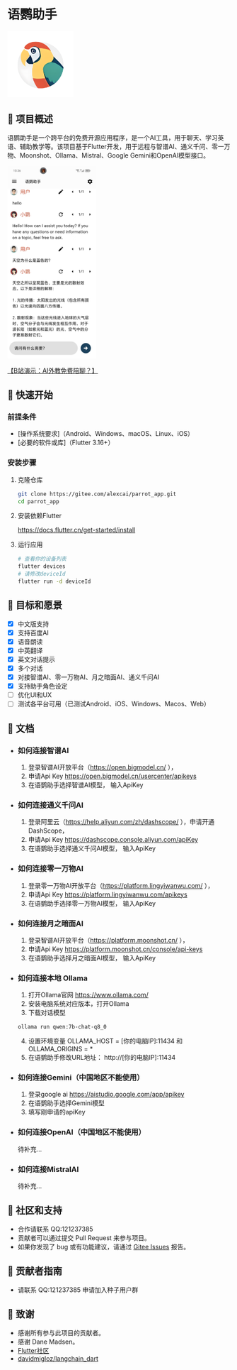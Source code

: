 # 语鹦助手
   <img src="./assets/parrot.png" width="150" height="150">

## 📌 项目概述

语鹦助手是一个跨平台的免费开源应用程序，是一个AI工具，用于聊天、学习英语、辅助教学等。该项目基于Flutter开发，用于远程与智谱AI、通义千问、零一万物、Moonshot、Ollama、Mistral、Google Gemini和OpenAI模型接口。

   <img src="./assets/ui.jpg" width="200" >

<a href="https://www.bilibili.com/video/BV1tZ3keWEyo/?share_source=copy_web&vd_source=c65662c27569e34f3751563ca5c04368" target="_blank">【B站演示：AI外教免费陪聊？】 </a>

## 🚀 快速开始

### 前提条件

- [操作系统要求]（Android、Windows、macOS、Linux、iOS）
- [必要的软件或库]（Flutter 3.16+）

### 安装步骤

1. 克隆仓库
   ```bash
   git clone https://gitee.com/alexcai/parrot_app.git
   cd parrot_app
   ```

2. 安装依赖Flutter

   <a href="https://docs.flutter.cn/get-started/install">
   https://docs.flutter.cn/get-started/install
   </a>


3. 运行应用
   ```bash
   # 查看你的设备列表
   flutter devices
   # 请修改deviceId
   flutter run -d deviceId
   ```

## 🎯 目标和愿景

- [x] 中文版支持
- [x] 支持百度AI
- [x] 语音朗读
- [x] 中英翻译
- [x] 英文对话提示
- [x] 多个对话
- [x] 对接智谱AI、零一万物AI、月之暗面AI、通义千问AI
- [x] 支持助手角色设定
- [ ] 优化UI和UX
- [ ] 测试各平台可用（已测试Android、iOS、Windows、Macos、Web）

## 📘 文档
- ### 如何连接智谱AI
  1. 登录智谱AI开放平台（https://open.bigmodel.cn/ ），
  2. 申请Api Key https://open.bigmodel.cn/usercenter/apikeys
  3. 在语鹦助手选择智谱AI模型， 输入ApiKey

- ### 如何连接通义千问AI
  1. 登录阿里云（https://help.aliyun.com/zh/dashscope/ ），申请开通DashScope，
  2. 申请Api Key https://dashscope.console.aliyun.com/apiKey
  3. 在语鹦助手选择通义千问AI模型， 输入ApiKey

- ### 如何连接零一万物AI
  1. 登录零一万物AI开放平台（https://platform.lingyiwanwu.com/ ），
  2. 申请Api Key https://platform.lingyiwanwu.com/apikeys
  3. 在语鹦助手选择零一万物AI模型， 输入ApiKey

- ### 如何连接月之暗面AI
  1. 登录智谱AI开放平台（https://platform.moonshot.cn/ ），
  2. 申请Api Key https://platform.moonshot.cn/console/api-keys
  3. 在语鹦助手选择月之暗面AI模型， 输入ApiKey

- ### 如何连接本地 Ollama
  1. 打开Ollama官网 <a href="https://www.ollama.com/"> https://www.ollama.com/ </a>
  2. 安装电脑系统对应版本，打开Ollama
  3. 下载对话模型

    ```  
    ollama run qwen:7b-chat-q8_0
    ```
  4. 设置环境变量 OLLAMA_HOST = [你的电脑IP]:11434 和 OLLAMA_ORIGINS = *
  5. 在语鹦助手修改URL地址： http://[你的电脑IP]:11434

- ### 如何连接Gemini（中国地区不能使用）
    1. 登录google ai
       https://aistudio.google.com/app/apikey
    2. 在语鹦助手选择Gemini模型
    3. 填写刚申请的apiKey
  
- ### 如何连接OpenAI（中国地区不能使用）
  待补充...
- ### 如何连接MistralAI
  待补充...

## 👥 社区和支持

- 合作请联系 QQ:121237385
- 贡献者可以通过提交 Pull Request 来参与项目。
- 如果你发现了 bug 或有功能建议，请通过 [Gitee Issues](https://gitee.com/alexcai/parrot_app/issues) 报告。

## 🔑 贡献者指南

- 请联系 QQ:121237385 申请加入种子用户群

## 🙏 致谢

- 感谢所有参与此项目的贡献者。
- 感谢 Dane Madsen。 
- <a href="https://github.com/flutter/flutter">Flutter社区</a>
- <a href="https://github.com/davidmigloz/langchain_dart">davidmigloz/langchain_dart</a>
